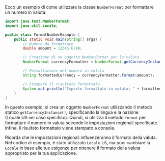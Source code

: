 Ecco un esempio di come utilizzare la classe `NumberFormat` per formattare un numero in valuta:

```java
import java.text.NumberFormat;
import java.util.Locale;

public class FormatNumberExample {
    public static void main(String[] args) {
        // Numero da formattare
        double amount = 12345.6789;

        // Creazione di un oggetto NumberFormat per la valuta
        NumberFormat currencyFormatter = NumberFormat.getCurrencyInstance(Locale.US);

        // Formattazione del numero in valuta
        String formattedCurrency = currencyFormatter.format(amount);

        // Stampare il risultato formattato
        System.out.println("Importo formattato in valuta: " + formattedCurrency);
    }
}
```

In questo esempio, si crea un oggetto `NumberFormat` utilizzando il metodo statico `getCurrencyInstance()`, specificando la lingua e la nazione (Locale.US nel caso specifico). Quindi, si utilizza il metodo `format` per formattare il numero in valuta secondo le impostazioni regionali specificate. Infine, il risultato formattato viene stampato a console.

Ricorda che le impostazioni regionali influenzeranno il formato della valuta. Nel codice di esempio, è stato utilizzato `Locale.US`, ma puoi cambiare la `Locale` in base alle tue esigenze per ottenere il formato della valuta appropriato per la tua applicazione.